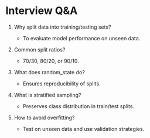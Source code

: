 # Interview Q&A

1. Why split data into training/testing sets?
   - To evaluate model performance on unseen data.

2. Common split ratios?
   - 70/30, 80/20, or 90/10.

3. What does random_state do?
   - Ensures reproducibility of splits.

4. What is stratified sampling?
   - Preserves class distribution in train/test splits.

5. How to avoid overfitting?
   - Test on unseen data and use validation strategies.
